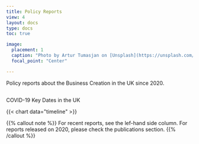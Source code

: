 ```yaml
---
title: Policy Reports
view: 4
layout: docs
type: docs
toc: true

image:
  placement: 1
  caption: "Photo by Artur Tumasjan on [Unsplash](https://unsplash.com/s/photos/report-uk?utm_source=unsplash&utm_medium=referral&utm_content=creditCopyText)"
  focal_point: "Center"

---
```


Policy reports about the Business Creation in the UK since 2020. 


## <i class="far fa-calendar-alt"></i> <span class="ml-1">
COVID-19 Key Dates in the UK</span>

{{< chart data="timeline" >}}


{{% callout note %}}
For recent reports, see the lef-hand side column.
For reports released on 2020, please check the publications section.
{{% /callout %}}

